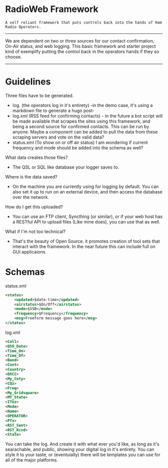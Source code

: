 # RadioWeb Framework
` A self reliant framework that puts controls back into the hands of Ham Radio Operators. `

---

We are dependent on two or three sources for our contact confirmation, On-Air status, and web logging. 
This basic framework and starter project kind of exemplify putting the control back in the operators hands if they so choose. 

---

# Guidelines
Three files have to be generated. 
   - log.<filename here> (the operators log in it's entirety) -in the demo case, it's using a markdown file to generate a hugo post- 
   - log.xml (RSS feed for confirming contacts) - in the future a bot script will be made available that scrapes the sites using this framework, and being a second source for confirmed contacts. This can be run by anyone. Maybe a component can be added to pull the data from these scraping servers and vote on the valid data?
   - status.xml (To show on or off air status) I am wondering if current frequency and mode should be added into the schema as well?

What data creates those files? 
   - The QSL or SQL like database your logger saves to. 

Where is the data saved?
- On the machine you are currently using for logging by default. You can also set it up to run on an external device, and then access the database over the network. 

How do I get this uploaded?
- You can use an FTP client, Syncthing (or similar), or if your web host has a RESTful API to upload files (Like mine does), you can use that as well.

What if I'm not too technical?
- That's the beauty of Open Source. it promotes creation of tool sets that interact with the framework. In the near future this can include full on GUI applicaions. 


# Schemas
status.xml
```xml
<status>
    <updated>$date-time</updated>
    <airstatus>$On/Off</airstatus>
    <mode>$SSB</mode>
    <frequency>$Frequency</frequency>
    <msg>Freeform message goes here</msg>
</status>
```
log.xml
```xml
<Call>
<QSO_Date>
<Time_On>
<Time_Of>
<Band>
<Cont>
<Country>
<DXCC>
<My_Cnty>
<CQz>
<Freq>
<My_Gridsquare>
<MY_State>
<ITUz>
<Mode>
<Name>
<OPERATOR>
<Pfx>
<RST_Sent>
<RST_Rcvd>
<State>
```
You can take the log.<filename here> And create it with what ever you'd like, as long as it's searachable, and public, showing your digital log in it's entirety. You can style it to your taste, or (eventuially) there will be templates you can use for all of the major platforms. 